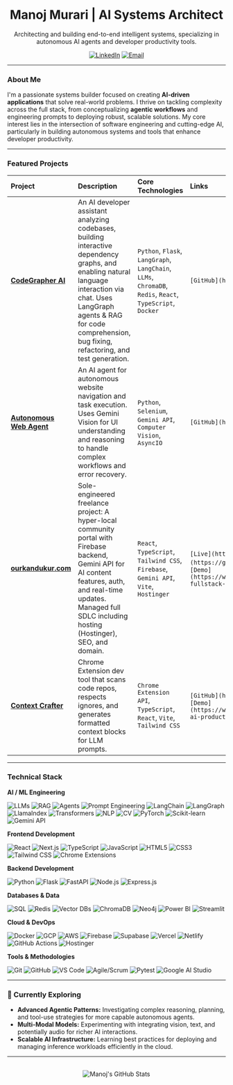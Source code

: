 <div align="center">
  <h1>Manoj Murari | AI Systems Architect</h1>
  <p>
    Architecting and building end-to-end intelligent systems, specializing in autonomous AI agents and developer productivity tools.
  </p>
  <p>
    <a href="https://www.linkedin.com/in/manojmurari"><img src="https://img.shields.io/badge/LinkedIn-0077B5?style=flat-square&logo=linkedin&logoColor=white" alt="LinkedIn"/></a>
    <a href="mailto:manojmurari357@gmail.com"><img src="https://img.shields.io/badge/Email-D14836?style=flat-square&logo=gmail&logoColor=white" alt="Email"/></a>
    </p>
</div>

---

###  About Me

I'm a passionate systems builder focused on creating **AI-driven applications** that solve real-world problems. I thrive on tackling complexity across the full stack, from conceptualizing **agentic workflows** and engineering prompts to deploying robust, scalable solutions. My core interest lies in the intersection of software engineering and cutting-edge AI, particularly in building autonomous systems and tools that enhance developer productivity.

---

###  Featured Projects

| Project                                                                 | Description                                                                                                                                                                                                                                                           | Core Technologies                                                                                                                                         | Links                                                                                                                                                                                                                                 |
| :---------------------------------------------------------------------- | :-------------------------------------------------------------------------------------------------------------------------------------------------------------------------------------------------------------------------------------------------------------------- | :-------------------------------------------------------------------------------------------------------------------------------------------------------- | :-------------------------------------------------------------------------------------------------------------------------------------------------------------------------------------------------------------------- |
|  **[CodeGrapher AI](https://github.com/Manoj-Murari/CodeGrapher-AI)** | An AI developer assistant analyzing codebases, building interactive dependency graphs, and enabling natural language interaction via chat. Uses LangGraph agents & RAG for code comprehension, bug fixing, refactoring, and test generation.                           | `Python`, `Flask`, `LangGraph`, `LangChain`, `LLMs`, `ChromaDB`, `Redis`, `React`, `TypeScript`, `Docker`                                                   | `[GitHub](https://github.com/Manoj-Murari/CodeGrapher-AI)`                                                                                                                                                              |
|  **[Autonomous Web Agent](https://github.com/Manoj-Murari/AI-Web-Assistant)** | An AI agent for autonomous website navigation and task execution. Uses Gemini Vision for UI understanding and reasoning to handle complex workflows and error recovery.                                                                                            | `Python`, `Selenium`, `Gemini API`, `Computer Vision`, `AsyncIO`                                                                                            | `[GitHub](https://github.com/Manoj-Murari/AI-Web-Assistant)`                                                                                                                                                            |
|  **[ourkandukur.com](https://ourkandukur.com)** | Sole-engineered freelance project: A hyper-local community portal with Firebase backend, Gemini API for AI content features, auth, and real-time updates. Managed full SDLC including hosting (Hostinger), SEO, and domain.                                            | `React`, `TypeScript`, `Tailwind CSS`, `Firebase`, `Gemini API`, `Vite`, `Hostinger`                                                                      | `[Live](https://ourkandukur.com)`, `[GitHub](https://github.com/Manoj-Murari/Our-Kandukur-StartUp)`, `[Demo](https://www.linkedin.com/posts/manojmurari_webdevelopment-fullstack-reactjs-activity-7355549011371577344-uFzW)` |
|  **[Context Crafter](https://github.com/Manoj-Murari/Context-Crafter)** | Chrome Extension dev tool that scans code repos, respects ignores, and generates formatted context blocks for LLM prompts.                                                                                                                                  | `Chrome Extension API`, `TypeScript`, `React`, `Vite`, `Tailwind CSS`                                                                                     | `[GitHub](https://github.com/Manoj-Murari/Context-Crafter)`, `[Demo](https://www.linkedin.com/posts/manojmurari_developertools-ai-productivity-activity-7378288670644252672-PjpV)`                                            |

---

###  Technical Stack

**AI / ML Engineering** <br/>
<p>
  <img src="https://img.shields.io/badge/LLMs-blue?style=flat-square" alt="LLMs"/>
  <img src="https://img.shields.io/badge/RAG%20Systems-purple?style=flat-square" alt="RAG"/>
  <img src="https://img.shields.io/badge/Agentic%20Workflows-teal?style=flat-square" alt="Agents"/>
  <img src="https://img.shields.io/badge/Prompt%20Engineering-orange?style=flat-square" alt="Prompt Engineering"/>
  <img src="https://img.shields.io/badge/LangChain-845EC2?style=flat-square" alt="LangChain"/>
  <img src="https://img.shields.io/badge/LangGraph-D65DB1?style=flat-square" alt="LangGraph"/>
  <img src="https://img.shields.io/badge/LlamaIndex-FF6F91?style=flat-square" alt="LlamaIndex"/>
  <img src="https://img.shields.io/badge/Transformers-FF9671?style=flat-square" alt="Transformers"/>
  <img src="https://img.shields.io/badge/NLP-FFC75F?style=flat-square" alt="NLP"/>
  <img src="https://img.shields.io/badge/Computer%20Vision-008F7A?style=flat-square" alt="CV"/>
  <img src="https://img.shields.io/badge/PyTorch-EE4C2C?style=flat-square&logo=pytorch&logoColor=white" alt="PyTorch"/>
  <img src="https://img.shields.io/badge/Scikit--learn-F7931E?style=flat-square&logo=scikit-learn&logoColor=white" alt="Scikit-learn"/>
  <img src="https://img.shields.io/badge/Gemini%20API-4285F4?style=flat-square&logo=google&logoColor=white" alt="Gemini API"/>
</p>

**Frontend Development** <br/>
<p>
  <img src="https://img.shields.io/badge/React-20232A?style=flat-square&logo=react&logoColor=61DAFB" alt="React"/>
  <img src="https://img.shields.io/badge/Next.js-000000?style=flat-square&logo=nextdotjs&logoColor=white" alt="Next.js"/>
  <img src="https://img.shields.io/badge/TypeScript-3178C6?style=flat-square&logo=typescript&logoColor=white" alt="TypeScript"/>
  <img src="https://img.shields.io/badge/JavaScript-F7DF1E?style=flat-square&logo=javascript&logoColor=black" alt="JavaScript"/>
  <img src="https://img.shields.io/badge/HTML5-E34F26?style=flat-square&logo=html5&logoColor=white" alt="HTML5"/>
  <img src="https://img.shields.io/badge/CSS3-1572B6?style=flat-square&logo=css3&logoColor=white" alt="CSS3"/>
  <img src="https://img.shields.io/badge/Tailwind_CSS-38B2AC?style=flat-square&logo=tailwind-css&logoColor=white" alt="Tailwind CSS"/>
  <img src="https://img.shields.io/badge/Chrome%20Extensions-4285F4?style=flat-square&logo=google-chrome&logoColor=white" alt="Chrome Extensions"/>
</p>

**Backend Development** <br/>
<p>
  <img src="https://img.shields.io/badge/Python-3776AB?style=flat-square&logo=python&logoColor=white" alt="Python"/>
  <img src="https://img.shields.io/badge/Flask-000000?style=flat-square&logo=flask&logoColor=white" alt="Flask"/>
  <img src="https://img.shields.io/badge/FastAPI-009688?style=flat-square&logo=fastapi&logoColor=white" alt="FastAPI"/>
  <img src="https://img.shields.io/badge/Node.js-339933?style=flat-square&logo=nodedotjs&logoColor=white" alt="Node.js"/>
  <img src="https://img.shields.io/badge/Express.js-000000?style=flat-square&logo=express&logoColor=white" alt="Express.js"/>
</p>

**Databases & Data** <br/>
<p>
  <img src="https://img.shields.io/badge/SQL-4479A1?style=flat-square&logo=postgresql&logoColor=white" alt="SQL"/>
  <img src="https://img.shields.io/badge/Redis-DC382D?style=flat-square&logo=redis&logoColor=white" alt="Redis"/>
  <img src="https://img.shields.io/badge/Vector%20DBs-blueviolet?style=flat-square" alt="Vector DBs"/>
  <img src="https://img.shields.io/badge/ChromaDB-5A16E4?style=flat-square" alt="ChromaDB"/>
  <img src="https://img.shields.io/badge/Neo4j-008CC1?style=flat-square&logo=neo4j&logoColor=white" alt="Neo4j"/>
  <img src="https://img.shields.io/badge/Power%20BI-F2C811?style=flat-square&logo=powerbi&logoColor=black" alt="Power BI"/>
  <img src="https://img.shields.io/badge/Streamlit-FF4B4B?style=flat-square&logo=streamlit&logoColor=white" alt="Streamlit"/>
</p>

**Cloud & DevOps** <br/>
<p>
  <img src="https://img.shields.io/badge/Docker-2496ED?style=flat-square&logo=docker&logoColor=white" alt="Docker"/>
  <img src="https://img.shields.io/badge/Google%20Cloud-4285F4?style=flat-square&logo=google-cloud&logoColor=white" alt="GCP"/>
  <img src="https://img.shields.io/badge/AWS-232F3E?style=flat-square&logo=amazon-aws&logoColor=white" alt="AWS"/>
  <img src="https://img.shields.io/badge/Firebase-FFCA28?style=flat-square&logo=firebase&logoColor=black" alt="Firebase"/>
  <img src="https://img.shields.io/badge/Supabase-3ECF8E?style=flat-square&logo=supabase&logoColor=white" alt="Supabase"/>
  <img src="https://img.shields.io/badge/Vercel-000000?style=flat-square&logo=vercel&logoColor=white" alt="Vercel"/>
  <img src="https://img.shields.io/badge/Netlify-00C7B7?style=flat-square&logo=netlify&logoColor=white" alt="Netlify"/>
  <img src="https://img.shields.io/badge/GitHub%20Actions-2088FF?style=flat-square&logo=github-actions&logoColor=white" alt="GitHub Actions"/>
  <img src="https://img.shields.io/badge/Hostinger-673DE6?style=flat-square&logo=hostinger&logoColor=white" alt="Hostinger"/>
</p>

**Tools & Methodologies** <br/>
<p>
  <img src="https://img.shields.io/badge/Git-F05032?style=flat-square&logo=git&logoColor=white" alt="Git"/>
  <img src="https://img.shields.io/badge/GitHub-181717?style=flat-square&logo=github&logoColor=white" alt="GitHub"/>
  <img src="https://img.shields.io/badge/VS%20Code-007ACC?style=flat-square&logo=visual-studio-code&logoColor=white" alt="VS Code"/>
  <img src="https://img.shields.io/badge/Agile%20%2F%20Scrum-0099CC?style=flat-square" alt="Agile/Scrum"/>
  <img src="https://img.shields.io/badge/Pytest-0A9B71?style=flat-square&logo=pytest&logoColor=white" alt="Pytest"/>
  <img src="https://img.shields.io/badge/Google%20AI%20Studio-1A73E8?style=flat-square&logo=google&logoColor=white" alt="Google AI Studio"/>
</p>

---

### 🔭 Currently Exploring

* **Advanced Agentic Patterns:** Investigating complex reasoning, planning, and tool-use strategies for more capable autonomous agents.
* **Multi-Modal Models:** Experimenting with integrating vision, text, and potentially audio for richer AI interactions.
* **Scalable AI Infrastructure:** Learning best practices for deploying and managing inference workloads efficiently in the cloud.

---

<div align="center">
  <br/>
  <img src="https://github-readme-stats.vercel.app/api?username=manoj-murari&show_icons=true&theme=dracula&count_private=true&hide_border=true&rank_icon=github" alt="Manoj's GitHub Stats"/>
  <br/>
  </div>
